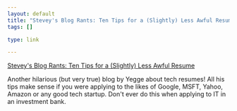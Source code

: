 ```yaml
--- 
layout: default
title: "Stevey's Blog Rants: Ten Tips for a (Slightly) Less Awful Resume"
tags: []

type: link

---
```

<a href="http://steve-yegge.blogspot.com/2007/09/ten-tips-for-slightly-less-awful-resume.html">Stevey's Blog Rants: Ten Tips for a (Slightly) Less Awful Resume</a>

Another hilarious (but very true)  blog by Yegge about tech resumes! All his tips make sense if you were applying to the likes of Google, MSFT, Yahoo, Amazon or any good tech startup. Don't ever do this when applying to IT in an investment bank.
